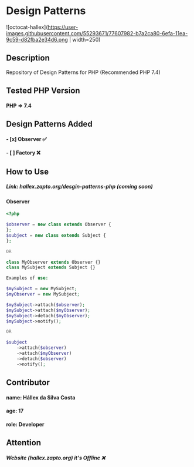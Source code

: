 # Design Patterns

![octocat-hallex](https://user-images.githubusercontent.com/55293671/77607982-b7a2ca80-6efa-11ea-9c59-d82fba2e34d6.png | width=250)

## Description
Repository of Design Patterns for PHP (Recommended PHP 7.4)

## Tested PHP Version
#### PHP => 7.4

## Design Patterns Added
#### - [x] Observer ✅
#### - [ ] Factory  ❌

## How to Use
##### Link: hallex.zapto.org/desgin-patterns-php (coming soon)
#### Observer
```php
<?php

$observer = new class extends Observer {
};
$subject = new class extends Subject {
};

OR

class MyObserver extends Observer {}
class MySubject extends Subject {}

Examples of use:

$mySubject = new MySubject;
$myObserver = new MySubject;

$mySubject->attach($observer);
$mySubject->attach($myObserver);
$mySubject->detach($myObserver);
$mySubject->notify();

OR

$subject
	->attach($observer)
	->attach($myObserver)
	->detach($observer)
	->notify();
```

## Contributor
#### name: Hállex da Silva Costa
#### age:  17
#### role: Developer

## Attention
##### Website (hallex.zapto.org) it's Offline ❌
